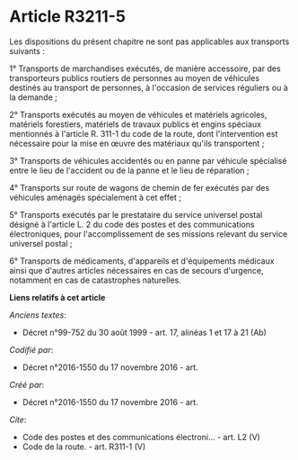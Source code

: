 # Article R3211-5

Les dispositions du présent chapitre ne sont pas applicables aux transports suivants : 

1° Transports de marchandises exécutés, de manière accessoire, par des transporteurs publics routiers de personnes au moyen
de véhicules destinés au transport de personnes, à l'occasion de services réguliers ou à la demande ; 

2° Transports exécutés au moyen de véhicules et matériels agricoles, matériels forestiers, matériels de travaux publics et
engins spéciaux mentionnés à l'article R. 311-1 du code de la route, dont l'intervention est nécessaire pour la mise en œuvre
des matériaux qu'ils transportent ; 

3° Transports de véhicules accidentés ou en panne par véhicule spécialisé entre le lieu de l'accident ou de la panne et le
lieu de réparation ; 

4° Transports sur route de wagons de chemin de fer exécutés par des véhicules aménagés spécialement à cet effet ; 

5° Transports exécutés par le prestataire du service universel postal désigné à l'article L. 2 du code des postes et des
communications électroniques, pour l'accomplissement de ses missions relevant du service universel postal ; 

6° Transports de médicaments, d'appareils et d'équipements médicaux ainsi que d'autres articles nécessaires en cas de secours
d'urgence, notamment en cas de catastrophes naturelles.

**Liens relatifs à cet article**

_Anciens textes_:

  - Décret n°99-752 du 30 août 1999 - art. 17, alinéas 1 et 17 à 21 (Ab)

_Codifié par_:

  - Décret n°2016-1550 du 17 novembre 2016 - art.

_Créé par_:

  - Décret n°2016-1550 du 17 novembre 2016 - art.

_Cite_:

  - Code des postes et des communications électroni... - art. L2 (V)
  - Code de la route. - art. R311-1 (V)
